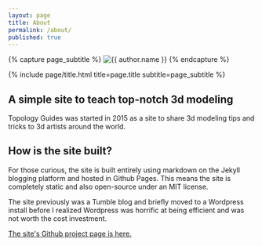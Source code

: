 ```yaml
---
layout: page
title: About
permalink: /about/
published: true
---
```


<div class="page" markdown="1">

{% capture page_subtitle %}
<img
    class="me"
    alt="{{ author.name }}"
    src="{{ site.author.photo | relative_url }}"
    srcset="{{ site.author.photo2x | relative_url }} 2x"
/>
{% endcapture %}

{% include page/title.html title=page.title subtitle=page_subtitle %}

## A simple site to teach top-notch 3d modeling

Topology Guides was started in 2015 as a site to share 3d modeling tips and tricks to 3d artists around the world.

## How is the site built?
For those curious, the site is built entirely using markdown on the Jekyll blogging platform and hosted in Github Pages. This means the site is completely static and also open-source under an MIT license.

The site previously was a Tumble blog and briefly moved to a Wordpress install before I realized Wordpress was horrific at being efficient and was not worth the cost investment.

[The site's Github project page is here.](https://github.com/TopologyGuides)

</div>

